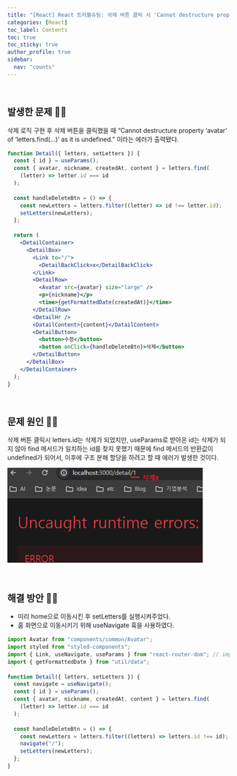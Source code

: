 ```yaml
---
title: "[React] React 트러블슈팅: 삭제 버튼 클릭 시 'Cannot destructure property' 에러 해결"
categories: [React]
toc_label: Contents
toc: true
toc_sticky: true
author_profile: true
sidebar:
  nav: "counts"
---
```


<br>

## 발생한 문제 🤦‍♀️

삭제 로직 구현 후 삭제 버튼을 클릭했을 때 “Cannot destructure property ‘avatar’ of ‘letters.find(…)’ as it is undefined.” 이라는 에러가 출력됐다.

```jsx
function Detail({ letters, setLetters }) {
  const { id } = useParams();
  const { avatar, nickname, createdAt, content } = letters.find(
    (letter) => letter.id === id
  );

  const handleDeleteBtn = () => {
    const newLetters = letters.filter((letter) => id !== letter.id);
    setLetters(newLetters);
  };

  return (
    <DetailContainer>
      <DetailBox>
        <Link to="/">
          <DetailBackClick>x</DetailBackClick>
        </Link>
        <DetailRow>
          <Avatar src={avatar} size="large" />
          <p>{nickname}</p>
          <time>{getFormattedDate(createdAt)}</time>
        </DetailRow>
        <DetailHr />
        <DatailContent>{content}</DatailContent>
        <DetailButton>
          <button>수정</button>
          <button onClick={handleDeleteBtn}>삭제</button>
        </DetailButton>
      </DetailBox>
    </DetailContainer>
  );
}
```

<br>

## 문제 원인 🤷‍♀️

삭제 버튼 클릭시 letters.id는 삭제가 되었지만, useParams로 받아온 id는 삭제가 되지 않아 find 메서드가 일치하는 id를 찾지 못했기 때문에 find 메서드의 반환값이 undefined가 되어서, 이후에 구조 분해 할당을 하려고 할 때 에러가 발생한 것이다.

![](/assets/images/2024/2024-07-10-13-31-13.png)

<br>

## 해결 방안 💁‍♀️

- 미리 home으로 이동시킨 후 setLetters를 실행시켜주었다.
- 홈 화면으로 이동시키기 위해 useNavigate 훅을 사용하였다.

```jsx
import Avatar from "components/common/Avatar";
import styled from "styled-components";
import { Link, useNavigate, useParams } from "react-router-dom"; // import
import { getFormattedDate } from "util/data";

function Detail({ letters, setLetters }) {
  const navigate = useNavigate();
  const { id } = useParams();
  const { avatar, nickname, createdAt, content } = letters.find(
    (letter) => letter.id === id
  );

  const handleDeleteBtn = () => {
    const newLetters = letters.filter((letters) => letters.id !== id);
    navigate("/");
    setLetters(newLetters);
  };
}
```

<br>
